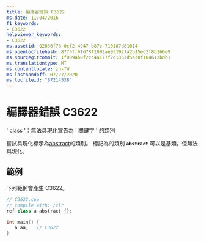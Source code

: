 ```yaml
---
title: 編譯器錯誤 C3622
ms.date: 11/04/2016
f1_keywords:
- C3622
helpviewer_keywords:
- C3622
ms.assetid: 02836f78-0cf2-4947-b87e-710187d81014
ms.openlocfilehash: 8775ff6fd78f1092ae931921a2b15ed2f8b166e9
ms.sourcegitcommit: 1f009ab0f2cc4a177f2d1353d5a38f164612bdb1
ms.translationtype: MT
ms.contentlocale: zh-TW
ms.lasthandoff: 07/27/2020
ms.locfileid: "87214538"
---
```

# <a name="compiler-error-c3622"></a>編譯器錯誤 C3622

' class '：無法具現化宣告為 ' 關鍵字 ' 的類別

嘗試具現化標示為[abstract](../../extensions/abstract-cpp-component-extensions.md)的類別。 標記為的類別 **`abstract`** 可以是基類，但無法具現化。

## <a name="example"></a>範例

下列範例會產生 C3622。

```cpp
// C3622.cpp
// compile with: /clr
ref class a abstract {};

int main() {
   a aa;   // C3622
}
```
